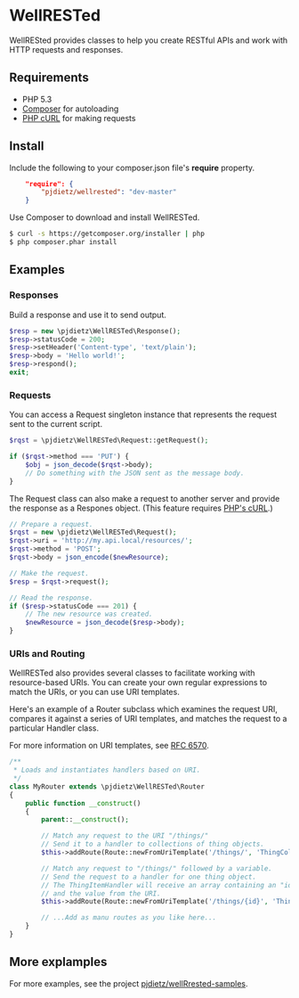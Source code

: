 WellRESTed
==========

WellRESted provides classes to help you create RESTful APIs and work with HTTP requests and responses.



Requirements
------------

- PHP 5.3
- [Composer](http://getcomposer.org/) for autoloading
- [PHP cURL](http://php.net/manual/en/book.curl.php) for making requests



Install
-------

Include the following to your composer.json file's **require** property.

```json
    "require": {
        "pjdietz/wellrested": "dev-master"
    }
```

Use Composer to download and install WellRESTed.

```bash
$ curl -s https://getcomposer.org/installer | php
$ php composer.phar install
```


Examples
--------

### Responses

Build a response and use it to send output.

```php
$resp = new \pjdietz\WellRESTed\Response();
$resp->statusCode = 200;
$resp->setHeader('Content-type', 'text/plain');
$resp->body = 'Hello world!';
$resp->respond();
exit;
```

### Requests

You can access a Request singleton instance that represents the request sent to the current script.

```php
$rqst = \pjdietz\WellRESTed\Request::getRequest();

if ($rqst->method === 'PUT') {
    $obj = json_decode($rqst->body);
    // Do something with the JSON sent as the message body.
}
```

The Request class can also make a request to another server and provide the response as a Respones object. (This feature requires [PHP's cURL](http://php.net/manual/en/book.curl.php).)

```php
// Prepare a request.
$rqst = new \pjdietz\WellRESTed\Request();
$rqst->uri = 'http://my.api.local/resources/';
$rqst->method = 'POST';
$rqst->body = json_encode($newResource);

// Make the request.
$resp = $rqst->request();

// Read the response.
if ($resp->statusCode === 201) {
    // The new resource was created.
    $newResource = json_decode($resp->body);
}
```

### URIs and Routing

WellRESTed also provides several classes to facilitate working with resource-based URIs. You can create your own regular expressions to match the URIs, or you can use URI templates.

Here's an example of a Router subclass which examines the request URI, compares it against a series of URI templates, and matches the request to a particular Handler class.

For more information on URI templates, see [RFC 6570](http://tools.ietf.org/html/rfc6570).

```php
/**
 * Loads and instantiates handlers based on URI.
 */
class MyRouter extends \pjdietz\WellRESTed\Router
{
    public function __construct()
    {
        parent::__construct();

        // Match any request to the URI "/things/"
        // Send it to a handler to collections of thing objects.
        $this->addRoute(Route::newFromUriTemplate('/things/', 'ThingCollectionHandler'));

        // Match any request to "/things/" followed by a variable.
        // Send the request to a handler for one thing object.
        // The ThingItemHandler will receive an array containing an "id" key
        // and the value from the URI.
        $this->addRoute(Route::newFromUriTemplate('/things/{id}', 'ThingItemHandler'));

        // ...Add as manu routes as you like here...
    }
}

```

More explamples
---------------

For more examples, see the project [pjdietz/wellRrested-samples](https://github.com/pjdietz/wellrested-samples).

